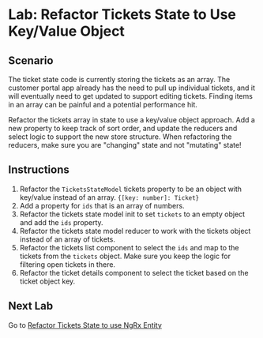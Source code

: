 # Lab: Refactor Tickets State to Use Key/Value Object

## Scenario
The ticket state code is currently storing the tickets as an array. The customer portal app already has the need to pull up individual tickets, and it will eventually need to get updated to support editing tickets. Finding items in an array can be painful and a potential performance hit.

Refactor the tickets array in state to use a key/value object approach. Add a new property to keep track of sort order, and update the reducers and select logic to support the new store structure. When refactoring the reducers, make sure you are "changing" state and not "mutating" state!

## Instructions
1. Refactor the `TicketsStateModel` tickets property to be an object with key/value instead of an array. `{[key: number]: Ticket}`
1. Add a property for `ids` that is an array of numbers.
1. Refactor the tickets state model init to set `tickets` to an empty object and add the `ids` property.
1. Refactor the tickets state model reducer to work with the tickets object instead of an array of tickets.
1. Refactor the tickets list component to select the `ids` and map to the tickets from the `tickets` object. Make sure you keep the logic for filtering open tickets in there.
1. Refactor the ticket details component to select the ticket based on the ticket object key.

## Next Lab
Go to [Refactor Tickets State to use NgRx Entity](lab-3.md)